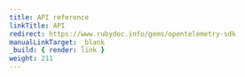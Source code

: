 ```yaml
---
title: API reference
linkTitle: API
redirect: https://www.rubydoc.info/gems/opentelemetry-sdk
manualLinkTarget: _blank
_build: { render: link }
weight: 211
---
```

